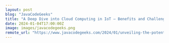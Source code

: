 ```yaml
---
layout: post
blog: "JavaCodeGeeks"
title: "A Deep Dive into Cloud Computing in IoT – Benefits and Challenges Explored"
date: 2024-01-04T17:00:00Z
image: images/javacodegeeks.png
remote_url: "https://www.javacodegeeks.com/2024/01/unveiling-the-potentials-and-pitfalls-a-deep-dive-into-cloud-computing-in-iot-benefits-and-challenges-explored.html"
---
```

